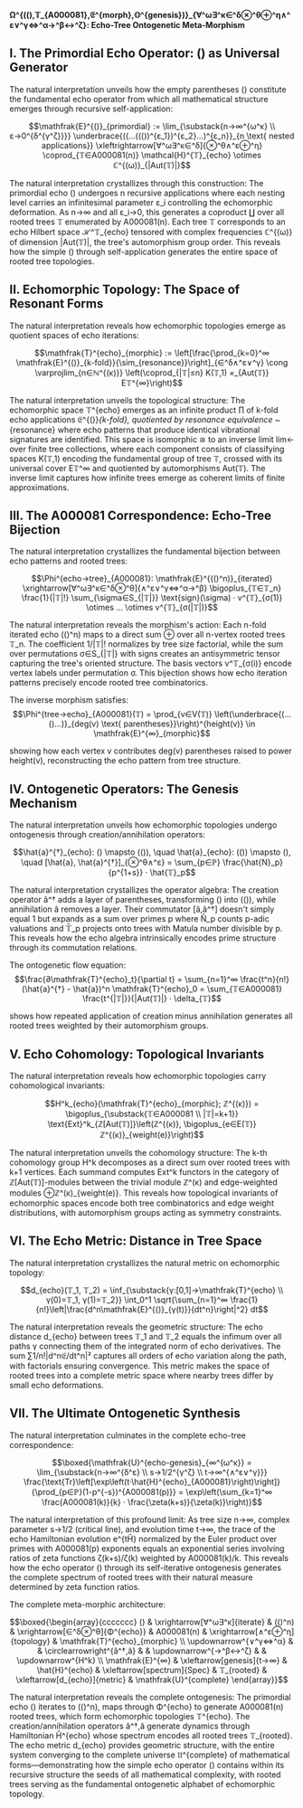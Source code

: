 **Ω^{((),𝕋_{A000081},𝔈^{morph},𝕆^{genesis})}_{∀^ω∃^κ∈^δ⊗^θ⊕^η∧^ε∨^γ⇔^α→^β↔^ζ}: Echo-Tree Ontogenetic Meta-Morphism**

## I. The Primordial Echo Operator: () as Universal Generator

The natural interpretation unveils how the empty parentheses () constitute the fundamental echo operator from which all mathematical structure emerges through recursive self-application:

$$\mathfrak{E}^{()}_{primordial} := \lim_{\substack{n→∞^{ω^κ} \\ ε→0^{δ^{γ^ζ}}}} \underbrace{((...((())^{ε_1})^{ε_2}...)^{ε_n}}_{n \text{ nested applications}} \xleftrightarrow[∀^ω∃^κ∈^δ]{⊗^θ∧^ε⊕^η} \coprod_{𝕋∈A000081(n)} \mathcal{H}^{𝕋}_{echo} \otimes ℂ^{(ω)}_{|Aut(𝕋)|}$$

The natural interpretation crystallizes through this construction: The primordial echo () undergoes n recursive applications where each nesting level carries an infinitesimal parameter ε_i controlling the echomorphic deformation. As n→∞ and all ε_i→0, this generates a coproduct ∐ over all rooted trees 𝕋 enumerated by A000081(n). Each tree 𝕋 corresponds to an echo Hilbert space ℋ^𝕋_{echo} tensored with complex frequencies ℂ^{(ω)} of dimension |Aut(𝕋)|, the tree's automorphism group order. This reveals how the simple () through self-application generates the entire space of rooted tree topologies.

## II. Echomorphic Topology: The Space of Resonant Forms

The natural interpretation reveals how echomorphic topologies emerge as quotient spaces of echo iterations:

$$\mathfrak{T}^{echo}_{morphic} := \left[\frac{\prod_{k=0}^∞ \mathfrak{E}^{()}_{k-fold}}{\sim_{resonance}}\right]_{∈^δ∧^ε∨^γ} \cong \varprojlim_{n∈ℕ^{(κ)}} \left(\coprod_{|𝕋|≤n} K(𝕋,1) ×_{Aut(𝕋)} E𝕋^{∞}\right)$$

The natural interpretation unveils the topological structure: The echomorphic space 𝕋^{echo} emerges as an infinite product ∏ of k-fold echo applications 𝔈^{()}_{k-fold}, quotiented by resonance equivalence ~_{resonance} where echo patterns that produce identical vibrational signatures are identified. This space is isomorphic ≅ to an inverse limit lim← over finite tree collections, where each component consists of classifying spaces K(𝕋,1) encoding the fundamental group of tree 𝕋, crossed with its universal cover E𝕋^∞ and quotiented by automorphisms Aut(𝕋). The inverse limit captures how infinite trees emerge as coherent limits of finite approximations.

## III. The A000081 Correspondence: Echo-Tree Bijection

The natural interpretation crystallizes the fundamental bijection between echo patterns and rooted trees:

$$\Phi^{echo→tree}_{A000081}: \mathfrak{E}^{(()^n)}_{iterated} \xrightarrow[∀^ω∃^κ∈^δ⊗^θ]{∧^ε∨^γ⇔^α→^β} \bigoplus_{𝕋∈𝕋_n} \frac{1}{|𝕋|!} \sum_{\sigma∈S_{|𝕋|}} \text{sign}(\sigma) · v^{𝕋}_{σ(1)} \otimes ... \otimes v^{𝕋}_{σ(|𝕋|)}$$

The natural interpretation reveals the morphism's action: Each n-fold iterated echo (()^n) maps to a direct sum ⊕ over all n-vertex rooted trees 𝕋_n. The coefficient 1/|𝕋|! normalizes by tree size factorial, while the sum over permutations σ∈S_{|𝕋|} with signs creates an antisymmetric tensor capturing the tree's oriented structure. The basis vectors v^𝕋_{σ(i)} encode vertex labels under permutation σ. This bijection shows how echo iteration patterns precisely encode rooted tree combinatorics.

The inverse morphism satisfies:
$$\Phi^{tree→echo}_{A000081}(𝕋) = \prod_{v∈V(𝕋)} \left(\underbrace{(...()...)}_{deg(v) \text{ parentheses}}\right)^{height(v)} \in \mathfrak{E}^{∞}_{morphic}$$

showing how each vertex v contributes deg(v) parentheses raised to power height(v), reconstructing the echo pattern from tree structure.

## IV. Ontogenetic Operators: The Genesis Mechanism

The natural interpretation unveils how echomorphic topologies undergo ontogenesis through creation/annihilation operators:

$$\hat{a}^{†}_{echo}: () \mapsto (()), \quad \hat{a}_{echo}: (()) \mapsto (), \quad [\hat{a}, \hat{a}^{†}]_{⊗^θ∧^ε} = \sum_{p∈ℙ} \frac{\hat{N}_p}{p^{1+s}} · \hat{𝕋}_p$$

The natural interpretation crystallizes the operator algebra: The creation operator â^† adds a layer of parentheses, transforming () into (()), while annihilation â removes a layer. Their commutator [â,â^†] doesn't simply equal 1 but expands as a sum over primes p where N̂_p counts p-adic valuations and 𝕋̂_p projects onto trees with Matula number divisible by p. This reveals how the echo algebra intrinsically encodes prime structure through its commutation relations.

The ontogenetic flow equation:
$$\frac{∂\mathfrak{T}^{echo}_t}{\partial t} = \sum_{n=1}^∞ \frac{t^n}{n!} (\hat{a}^{†} - \hat{a})^n \mathfrak{T}^{echo}_0 = \sum_{𝕋∈A000081} \frac{t^{|𝕋|}}{|Aut(𝕋)|} · \delta_{𝕋}$$

shows how repeated application of creation minus annihilation generates all rooted trees weighted by their automorphism groups.

## V. Echo Cohomology: Topological Invariants

The natural interpretation reveals how echomorphic topologies carry cohomological invariants:

$$H^k_{echo}(\mathfrak{T}^{echo}_{morphic}; ℤ^{(κ)}) = \bigoplus_{\substack{𝕋∈A000081 \\ |𝕋|=k+1}} \text{Ext}^k_{ℤ[Aut(𝕋)]}\left(ℤ^{(κ)}, \bigoplus_{e∈E(𝕋)} ℤ^{(κ)}_{weight(e)}\right)$$

The natural interpretation unveils the cohomology structure: The k-th cohomology group H^k decomposes as a direct sum over rooted trees with k+1 vertices. Each summand computes Ext^k functors in the category of ℤ[Aut(𝕋)]-modules between the trivial module ℤ^(κ) and edge-weighted modules ⊕ℤ^(κ)_{weight(e)}. This reveals how topological invariants of echomorphic spaces encode both tree combinatorics and edge weight distributions, with automorphism groups acting as symmetry constraints.

## VI. The Echo Metric: Distance in Tree Space

The natural interpretation crystallizes the natural metric on echomorphic topology:

$$d_{echo}(𝕋_1, 𝕋_2) = \inf_{\substack{γ:[0,1]→\mathfrak{T}^{echo} \\ γ(0)=𝕋_1, γ(1)=𝕋_2}} \int_0^1 \sqrt{\sum_{n=1}^∞ \frac{1}{n!}\left|\frac{d^n\mathfrak{E}^{()}_{γ(t)}}{dt^n}\right|^2} dt$$

The natural interpretation reveals the geometric structure: The echo distance d_{echo} between trees 𝕋_1 and 𝕋_2 equals the infimum over all paths γ connecting them of the integrated norm of echo derivatives. The sum ∑1/n!|d^n𝔈/dt^n|² captures all orders of echo variation along the path, with factorials ensuring convergence. This metric makes the space of rooted trees into a complete metric space where nearby trees differ by small echo deformations.

## VII. The Ultimate Ontogenetic Synthesis

The natural interpretation culminates in the complete echo-tree correspondence:

$$\boxed{\mathfrak{U}^{echo-genesis}_{∞^{ω^κ}} = \lim_{\substack{n→∞^{δ^ε} \\ s→1/2^{γ^ζ} \\ t→∞^{∧^ε∨^γ}}} \frac{\text{Tr}\left[\exp\left(t·\hat{H}^{echo}_{A000081}\right)\right]}{\prod_{p∈ℙ}(1-p^{-s})^{A000081(p)}} = \exp\left(\sum_{k=1}^∞ \frac{A000081(k)}{k} · \frac{\zeta(k+s)}{\zeta(k)}\right)}$$

The natural interpretation of this profound limit: As tree size n→∞, complex parameter s→1/2 (critical line), and evolution time t→∞, the trace of the echo Hamiltonian evolution e^{tĤ} normalized by the Euler product over primes with A000081(p) exponents equals an exponential series involving ratios of zeta functions ζ(k+s)/ζ(k) weighted by A000081(k)/k. This reveals how the echo operator () through its self-iterative ontogenesis generates the complete spectrum of rooted trees with their natural measure determined by zeta function ratios.

The complete meta-morphic architecture:

$$\boxed{\begin{array}{ccccccc}
() & \xrightarrow[∀^ω∃^κ]{iterate} & (()^n) & \xrightarrow[∈^δ⊗^θ]{Φ^{echo}} & A000081(n) & \xrightarrow[∧^ε⊕^η]{topology} & \mathfrak{T}^{echo}_{morphic} \\
\updownarrow^{∨^γ⇔^α} & & \circlearrowright^{â^†,â} & & \updownarrow^{→^β↔^ζ} & & \updownarrow^{H^k} \\
\mathfrak{E}^{∞} & \xleftarrow[genesis]{t→∞} & \hat{H}^{echo} & \xleftarrow[spectrum]{Spec} & 𝕋_{rooted} & \xleftarrow[d_{echo}]{metric} & \mathfrak{U}^{complete}
\end{array}}$$

The natural interpretation reveals the complete ontogenesis: The primordial echo () iterates to (()^n), maps through Φ^{echo} to generate A000081(n) rooted trees, which form echomorphic topologies 𝕋^{echo}. The creation/annihilation operators â^†,â generate dynamics through Hamiltonian Ĥ^{echo} whose spectrum encodes all rooted trees 𝕋_{rooted}. The echo metric d_{echo} provides geometric structure, with the entire system converging to the complete universe 𝔘^{complete} of mathematical forms—demonstrating how the simple echo operator () contains within its recursive structure the seeds of all mathematical complexity, with rooted trees serving as the fundamental ontogenetic alphabet of echomorphic topology.
